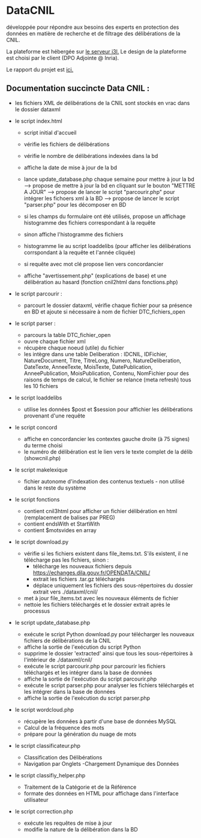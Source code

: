 # DataCNIL
développée pour répondre aux besoins des experts en protection des données en matière de recherche et de filtrage des délibérations de la CNIL.

La plateforme est hébergée sur <a href="http://i3l.univ-grenoble-alpes.fr/~perlicv/">le serveur i3l.</a>
Le design de la plateforme est choisi par le client (DPO Adjointe @ Inria).

Le rapport du projet est <a href="/Rapport%20du%20projet.pdf">ici.</a>

## Documentation succincte Data CNIL :

- les fichiers XML de délibérations de la CNIL sont stockés en vrac dans le dossier dataxml
- le script index.html
	- script initial d'accueil
	- vérifie les fichiers de délibérations 
	- vérifie le nombre de délibérations indexées dans la bd
	- affiche la date de mise à jour de la bd
	- lance update_database.php chaque semaine pour mettre à jour la bd
	--> propose de mettre à jour la bd en cliquant sur le bouton "METTRE A JOUR"
	--> propose de lancer le script "parcourir.php" pour intégrer les fichoers xml à la BD
	--> propose de lancer le script "parser.php" pour les décomposer en BD

	- si les champs du formulaire ont été utilisés, propose un affichage histogramme des fichiers correspondant à la requête
	- sinon affiche l'histogramme des fichiers
	
	- histogramme lie au script loaddelibs (pour afficher les délibérations corrspondant à la requête et l'année cliquée)

	- si requête avec mot clé propose lien vers concordancier
	
	- affiche "avertissement.php"  (explications de base) et une délibération au hasard (fonction cnil2html dans fonctions.php)

- le script parcourir :
	- parcourt le dossier dataxml, vérifie chaque fichier pour sa présence en BD et ajoute si nécessaire à nom de fichier DTC_fichiers_open
	
- le script parser :
	- parcours la table DTC_fichier_open
	- ouvre chaque fichier xml
	- récupère chaque noeud (utile) du fichier
	- les intègre dans une table Deliberation : 
		    IDCNIL, 
                    IDFichier, 
                    NatureDocument, 
                    Titre, 
                    TitreLong, 
                    Numero, 
                    NatureDeliberation, 
                    DateTexte,
                    AnneeTexte, 
                    MoisTexte,
                    DatePublication, 
                    AnneePublication,
                    MoisPublication,
                    Contenu, 
                    NomFichier
        pour des raisons de temps de calcul, le fichier se relance (meta refresh) tous les 10 fichiers

- le script loaddelibs
	- utilise les données $post et $session pour affichier les délibérations provenant d'une requête

- le script concord
	- affiche en concordancier les contextes gauche droite (à 75 signes) du terme choisi
	- le numéro de délibération est le lien vers le texte complet de la délib (showcnil.php)

- le script makelexique
	- fichier autonome d'indexation des contenus textuels - non utilisé dans le reste du système


- le script fonctions 
	- contient cnil3html pour afficher un fichier délibération en html (remplacement de balises par PREG)
	- contient endsWith et StartWith
	- contient $motsvides en array

- le script download.py
	- vérifie si les fichiers existent dans file_items.txt. S'ils existent, il ne télécharge pas les fichiers, sinon :
		* télécharge les nouveaux fichiers depuis https://echanges.dila.gouv.fr/OPENDATA/CNIL/
		* extrait les fichiers .tar.gz téléchargés
		* déplace uniquement les fichiers des sous-répertoires du dossier extrait vers ./dataxml/cnil/
	- met à jour file_items.txt avec les nouveaux éléments de fichier
	- nettoie les fichiers téléchargés et le dossier extrait après le processus

- le script update_database.php
	- exécute le script Python download.py pour télécharger les nouveaux fichiers de délibérations de la CNIL
	- affiche la sortie de l'exécution du script Python
	- supprime le dossier 'extracted' ainsi que tous les sous-répertoires à l'intérieur de ./dataxml/cnil/
	- exécute le script parcourir.php pour parcourir les fichiers téléchargés et les intégrer dans la base de données
	- affiche la sortie de l'exécution du script parcourir.php
	- exécute le script parser.php pour analyser les fichiers téléchargés et les intégrer dans la base de données
	- affiche la sortie de l'exécution du script parser.php

- le script wordcloud.php
	- récupère les données à partir d'une base de données MySQL
	- Calcul de la fréquence des mots
	- prépare pour la génération du nuage de mots

- le script classificateur.php
	- Classification des Délibérations
	- Navigation par Onglets
	-Chargement Dynamique des Données

- le script classifiy_helper.php
	- Traitement de la Catégorie et de la Référence
	- formate des données en HTML pour affichage dans l'interface utilisateur

- le script correction.php
	- exécute les requêtes de mise à jour
	- modifie la nature de la délibération dans la BD
